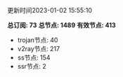 更新时间2023-01-02 15:55:10

**总订阅: 73**
**总节点: 1489**
**有效节点: 413**
- trojan节点: 40
- v2ray节点: 217
- ss节点: 154
- ssr节点: 2
